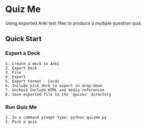 # Quiz Me
Using exported Anki text files to produce a multiple question quiz.


## Quick Start

### Export a Deck
```
1. Create a deck in Anki
2. Export Deck
3. File
4. Export
5. Export Format - Cards
6. Include pick deck to export in drop-down
7. Uncheck Include HTML and media references
8. Save exported file to the 'quizes' directory
```

### Run Quiz Me
```
1. In a command prompt type: python quizme.py
2. Pick a quiz
```